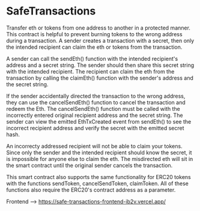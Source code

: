 # SafeTransactions
Transfer eth or tokens from one address to another in a protected manner. This contract is helpful to prevent burning tokens to the wrong address during a transaction. A sender creates a transaction with a secret, then only the intended recipient can claim the eth or tokens from the transaction.

A sender can call the sendEth() function with the intended recipient's address and a secret string. The sender should then share this secret string with the intended recipient. The recipient can claim the eth from the transaction by calling the claimEth() function with the sender's address and the secret string.

If the sender accidentally directed the transaction to the wrong address, they can use the cancelSendEth() function to cancel the transaction and redeem the Eth. The cancelSendEth() function must be called with the incorrectly entered original recipient address and the secret string. The sender can view the emitted EthTxCreated event from sendEth() to see the incorrect recipient address and verify the secret with the emitted secret hash.

An incorrecty addressed recipient will not be able to claim your tokens. Since only the sender and the intended recipient should know the secret, it is impossible for anyone else to claim the eth. The misdirected eth will sit in the smart contract until the original sender cancels the transaction.

This smart contract also supports the same functionality for ERC20 tokens with the functions sendToken, cancelSendToken, claimToken. All of these functions also require the ERC20's contract address as a parameter.

Frontend --> https://safe-transactions-frontend-ib2v.vercel.app/
